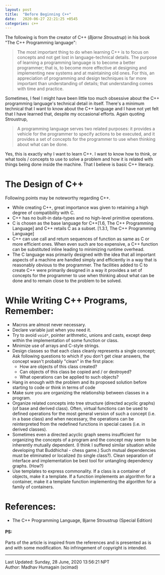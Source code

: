```yaml
---
layout: post
title:  "Before Beginning C++"
date:   2020-06-27 22:21:25 +0545
categories: c++
---
```


The following is from the creator of C++ (*Bjarne Stroustrup*) in his book "The C++ Programming language":
> The most important thing to do when learning C++ is to focus on concepts and not get lost in language-technical details. The purpose of learning a programming language is to become a better programmer; that is, to become more effective at designing and implementing new systems and at maintaining old ones. For this, an appreciation of programming and design techniques is far more important than understanding of details; that understanding comes with time and practice.

Sometimes, I feel I might have been little too much obsessive about the C++ programming language's technical detail in itself. There's a minimum technical that I want to know about the C++ language and I have not yet felt that I have learned that, despite my occasional efforts. Again quoting Stroustrup, 
>A programming language serves two related purposes: it provides a vehicle for the programmer to specify actions to be executed, and it provides a set of concepts for the programmer to use when thinking about what can be done.

Yes, this is exactly why I want to learn C++. I want to know how to think, or what tools / concepts to use to solve a problem and how it is related with things being done inside the machine. That I believe is basic C++ literacy.

# The Design of C++
Following points may be noteworthy regarding C++.

* While creating C++, great importance was given to retaining a high degree of compatibility with C.
* C++ has no built-in data-types and no high-level primitive operations.
* C is chosen as the base language for C++[1.6, The C++ Programming Language] and C++ retails C as a subset. [1.3.1, The C++ Programming Language]
* C++ can use call and return sequences of function as same as C or more efficient ones. When even such are too expensive, a C++ function can be substituted inline leading to minimizing runtime overhead.
* The C language was primarily designed with the idea that all important aspects of a machine are handled simply and efficiently in a way that is reasonably obvious to the programmer. The facilities added to C to create C++ were primarily designed in a way it provides a set of concepts for the programmer to use when thinking about what can be done and to remain close to the problem to be solved.

# While Writing **C++** Programs, Remember:
* Macros are almost never necessary.
* Declare variable just when you need it.
* Try to avoid `void*`, pointer arithmetic, unions and casts, except deep within the implementation of some function or class.
* Minimize use of arrays and C-style strings.
* Design classes so that each class cleanly represents a single concept; Ask following questions to which if you don't get clear answers, the concept wasn't probably "clean" in the first place:
    * How are objects of this class created?
    * Can objects of this class be copied and / or destroyed?
    * What operations can be applied to such objects?
* Hang in enough with the problem and its proposed solution before starting to code or think in terms of code
* Make sure you are organizing the relationship between classes in a program.
* Organize related concepts into tree structure (directed acyclic graphs) (of base and derived class). Often, virtual functions can be used to defined operations for the most general version of such a concept (i.e. in a base class) and when necessary, the operations can be reinterpreted from the redefined functions in special cases (i.e. in derived classes).
* Sometimes even a directed acyclic graph seems insufficient for organizing the concepts of a program and the concept may seem to be inherently mutually dependent. (I think I suffered similar situation while developing that Buddhichal - chess game.) Such mutual dependencies must be eliminated or localized (to single class?). Clean separation of interface and implementation be best tool for untangling dependency graphs. (How?)
* Use templates to express commonality. If a class is a container of objects, make it a template. If a function implements an algorithm for a container, make it a template function implementing the algorithm for a family of containers.

# References:
* The C++ Programming Language, Bjarne Stroustrup (Special Edition)

#### PS:
Parts of the article is inspired from the references and is presented as is and with some modification. No infringement of copyright is intended.

----------
Last Updated: Sunday, 28 June, 2020 13:56:21 NPT  
Author: Madhav Humagain (scimad)
